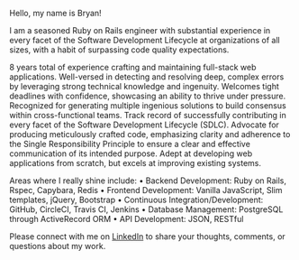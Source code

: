 Hello, my name is Bryan! 

I am a seasoned Ruby on Rails engineer with substantial experience in every facet of the Software Development Lifecycle at organizations of all sizes, with a habit of surpassing code quality expectations.

8 years total of experience crafting and maintaining full-stack web applications. Well-versed in detecting and resolving deep, complex errors by leveraging strong technical knowledge and ingenuity. Welcomes tight deadlines with confidence, showcasing an ability to thrive under pressure. Recognized for generating multiple ingenious solutions to build consensus within cross-functional teams. Track record of successfully contributing in every facet of the Software Development Lifecycle (SDLC). Advocate for producing meticulously crafted code, emphasizing clarity and adherence to the Single Responsibility Principle to ensure a clear and effective communication of its intended purpose. Adept at developing web applications from scratch, but excels at improving existing systems.

Areas where I really shine include: 
• Backend Development: Ruby on Rails, Rspec, Capybara, Redis
• Frontend Development: Vanilla JavaScript, Slim templates, jQuery, Bootstrap
• Continuous Integration/Development: GitHub, CircleCI, Travis CI, Jenkins
• Database Management: PostgreSQL through ActiveRecord ORM
• API Development: JSON, RESTful


Please connect with me on [LinkedIn](https://www.linkedin.com/in/bryaneli100/) to share your thoughts, comments, or questions about my work.

<!--
**BryanEliDimas/bryanelidimas** is a ✨ _special_ ✨ repository because its `README.md` (this file) appears on your GitHub profile.

Here are some ideas to get you started:

- 🔭 I’m currently working on ...
- 🌱 I’m currently learning ...
- 👯 I’m looking to collaborate on ...
- 🤔 I’m looking for help with ...
- 💬 Ask me about ...
- 📫 How to reach me: ...
- 😄 Pronouns: ...
- ⚡ Fun fact: ...
-->

